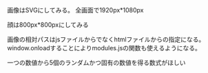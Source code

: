 画像はSVGにしてみる。
全画面で1920px*1080px

顔は800px*800pxにしてみる

画像の相対パスはjsファイルからでなくhtmlファイルからの指定になる。
window.onloadすることによりmodules.jsの関数も使えるようになる。

一つの数値から5個のランダムかつ固有の数値を得る数式がほしい